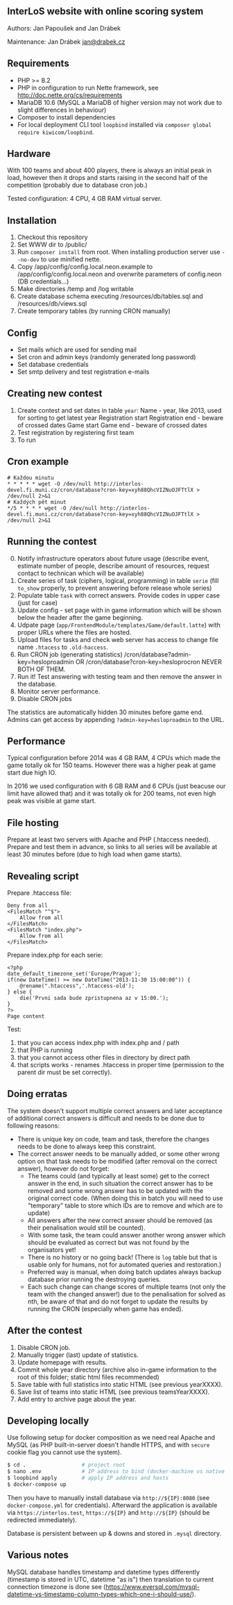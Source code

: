 InterLoS website with online scoring system
-------------------------------------------

Authors: Jan Papoušek and Jan Drábek

Maintenance: Jan Drábek <jan@drabek.cz>

Requirements
------------

- PHP >= 8.2
- PHP in configuration to run Nette framework, see http://doc.nette.org/cs/requirements
- MariaDB 10.6 (MySQL a MariaDB of higher version may not work due to slight differences in behaviour)
- Composer to install dependencies
- For local deployment CLI tool `loopbind` installed via `composer global require kiwicom/loopbind`.

Hardware
--------

With 100 teams and about 400 players, there is always an initial peak in load, however then it drops and starts raising in the second half of the
competition (probably due to database cron job.)

Tested configuration: 4 CPU, 4 GB RAM virtual server.

Installation
------------

1. Checkout this repository
2. Set WWW dir to /public/
3. Run `composer install` from root. When installing production server use `--no-dev` to use minified nette.
4. Copy /app/config/config.local.neon.example to /app/config/config.local.neon and overwrite parameters of config.neon (DB credentials...)
5. Make directories /temp and /log writable
6. Create database schema executing /resources/db/tables.sql and /resources/db/views.sql
7. Create temporary tables (by running CRON manually)


Config
------
- Set mails which are used for sending mail
- Set cron and admin keys (randomly generated long password)
- Set database credentials
- Set smtp delivery and test registration e-mails


Creating new contest
--------------------

1. Create contest and set dates in table `year`:
   Name - year, like 2013, used for sorting to get latest year
   Registration start
   Registration end - beware of crossed dates
   Game start
   Game end - beware of crossed dates
2. Test registration by registering first team
3. To run

Cron example
------------

```
# Každou minutu
* * * * * wget -O /dev/null http://interlos-devel.fi.muni.cz/cron/database?cron-key=xyh88QhcVIZNuOJFTtlX > /dev/null 2>&1
# Každých pět minut
*/5 * * * * wget -O /dev/null http://interlos-devel.fi.muni.cz/cron/database?cron-key=xyh88QhcVIZNuOJFTtlX > /dev/null 2>&1
```

Running the contest
-------------------

0. Notify infrastructure operators about future usage (describe event, estimate number of people, describe amount of resources, request contact to technican which will be available)
1. Create series of task (ciphers, logical, programming) in table `serie` (fill `to_show` properly, to prevent answering before release whole series)
2. Populate table `task` with correct answers. Provide codes in upper case (just for case)
3. Update config - set page with in game information which will be shown below the header after the game beginning.
4. Udpate page (`app/FrontendModule/templates/Game/default.latte`) with proper URLs where the files are hosted.
5. Upload files for tasks and check web server has access to change file name `.htacess` to `.old-haccess`.
6. Run CRON job (generating statistics)
   /cron/database?admin-key=hesloproadmin OR /cron/database?cron-key=hesloprocron NEVER BOTH OF THEM.
7. Run it! Test answering with testing team and then remove the answer in the database.
8. Monitor server performance.
9. Disable CRON jobs

The statistics are automatically hidden 30 minutes before game end. Admins can get access by appending `?admin-key=hesloproadmin` to the URL.

Performance
-----------

Typical configuration before 2014 was 4 GB RAM, 4 CPUs which made the game totally ok for 150 teams.
However there was a higher peak at game start due high IO.

In 2016 we used configuration with 6 GB RAM and 6 CPUs (just beacuse our limit have allowed that) and it was totally ok for 200 teams, not even high peak was visible at game start. 

File hosting
------------

Prepare at least two servers with Apache and PHP (.htaccess needed). Prepare and test them in advance, so links to all series will be available at least 
30 minutes before (due to high load when game starts).

Revealing script
----------------

Prepare .htaccess file:
```
Deny from all
<FilesMatch "^$">
	Allow from all
</FilesMatch>
<FilesMatch "index.php">
	Allow from all
</FilesMatch>
```

Prepare index.php for each serie:
```
<?php
date_default_timezone_set('Europe/Prague');
if(new DateTime() >= new DateTime("2013-11-30 15:00:00")) {
	@rename(".htaccess",'.htaccess-old');
} else {
    die('Prvni sada bude zpristupnena az v 15:00.');
}
?>
Page content
```

Test:
1. that you can access index.php with index.php and / path
2. that PHP is running
3. that you cannot access other files in directory by direct path
4. that scripts works - renames .htaccess in proper time (permission to the parent dir must be set correctly).

Doing erratas
-------------

The system doesn't support multiple correct answers and later acceptance of additional correct answers is difficult and needs to be done due to following reasons:

- There is unique key on code, team and task, therefore the changes needs to be done to always keep this constraint.
- The correct answer needs to be manually added, or some other wrong option on that task needs to be modified (after removal on the correct answer), however do not forget:
    - The teams could (and typically at least some) get to the correct answer in the end, in such situation the correct answer has to be removed and some wrong answer has to be updated with the original correct code.
  (When doing this in batch you will need to use "temporary" table to store which IDs are to remove and which are to update)
    - All answers after the new correct answer should be removed (as their penalisation would still be counted).
    - With some task, the team could answer another wrong answer which should be evaluated as correct but was not found by the organisators yet!
    - There is no history or no going back! (There is `log` table but that is usable only for humans, not for automated queries and restoration.)
    - Preferred way is manual, when doing batch updates always backup database prior running the destroying queries.
    - Each such change can change scores of multiple teams (not only the team with the changed answer!) due to the penalisation for solved as nth, be aware of that and do not forget to update the results by running the CRON (especially when game has ended).


After the contest
-------------------

1. Disable CRON job.
2. Manually trigger (last) update of statistics.
3. Update homepage with results.
4. Commit whole year directory (archive also in-game information to the root of this folder; static html files recommended)
5. Save table with full statistics into static HTML (see previous yearXXXX).
6. Save list of teams into static HTML (see previous teamsYearXXXX).
7. Add entry to archive page about the year.


Developing locally
------------------

Use following setup for docker composition as we need real Apache and MySQL (as PHP built-in-server doesn't handle HTTPS, and with `secure` cookie flag you cannot use the system).

```bash
$ cd .                  # project root
$ nano .env             # IP address to bind (docker-machine vs native docker!)
$ loopbind apply        # apply IP address and hosts
$ docker-compose up
```

Then you have to manually install database via `http://${IP}:8080` (see `docker-compose.yml` for credentials).
Afterward the application is available via `https://interlos.test`, `https://${IP}` and `http://${IP}` (should be redirected immediately).

Database is persistent between up & downs and stored in `.mysql` directory.

Various notes
-------------

MySQL database handles timestamp and datetime types differently (timestamp is stored in UTC, datetime "as is") then translation to
current connection timezone is done see (https://www.eversql.com/mysql-datetime-vs-timestamp-column-types-which-one-i-should-use/).
